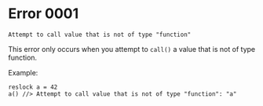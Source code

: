# Error 0001

`Attempt to call value that is not of type "function"`

This error only occurs when you attempt to `call()` a value
that is not of type function.

Example:
```lan
reslock a = 42
a() //> Attempt to call value that is not of type "function": "a"
```